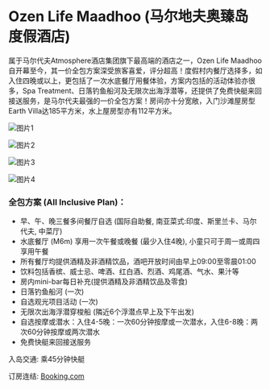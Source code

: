 # Ozen Life Maadhoo (马尔地夫奥臻岛度假酒店)

属于马尔代夫Atmosphere酒店集团旗下最高端的酒店之一，Ozen Life Maadhoo自开幕至今，其一价全包方案深受旅客喜爱，评分超高！度假村内餐厅选择多，如入住四晚或以上，更包括了一次水底餐厅用餐体验，方案内包括的活动体验亦很多，Spa Treatment、日落钓鱼船河及无限次出海浮潜等，还提供了免费快艇来回接送服务，是马尔代夫最强的一价全包方案！房间亦十分宽敞，入门沙滩屋房型Earth Villa达185平方米，水上屋房型亦有112平方米。

![图片1](https://www.daydaytravel.hk/wp-content/uploads/2019/06/ozen-life-maadhoo.jpg)

![图片2](https://www.daydaytravel.hk/wp-content/uploads/2019/06/ozen-life-maadhoo-M6m-MINUS-SIX-METERS.jpg)

![图片3](https://www.daydaytravel.hk/wp-content/uploads/2019/06/ozen-life-maadhoo-water-villa-with-pool.jpg)

![图片4](https://www.daydaytravel.hk/wp-content/uploads/2019/06/ozen-life-maadhoo-all-inclusive.jpg)

### 全包方案 (All Inclusive Plan)：

- 早、午、晚三餐多间餐厅自选 (国际自助餐, 南亚菜式:印度、斯里兰卡、马尔代夫, 中菜厅)
- 水底餐厅 (M6m) 享用一次午餐或晚餐 (最少入住4晚), 小童只可于周一或周四享用午餐
- 所有餐厅均提供酒精及非酒精饮品，酒吧开放时间由早上09:00至零晨01:00
- 饮料包括香槟、威士忌、啤酒、红白酒、烈酒、鸡尾酒、气水、果汁等
- 房内mini-bar每日补充(提供酒精及非酒精饮品及零食)
- 日落钓鱼船河 (一次)
- 自选观光项目活动 (一次)
- 无限次出海浮潜穿梭船 (隣近6个浮潜点早上及下午出发)
- 自选按摩或潜水：入住4-5晚：一次60分钟按摩或一次潜水，入住6-8晚：两次60分钟按摩或两次潜水
- 免费快艇来回接送服务

入岛交通: 乘45分钟快艇

订房连结: [Booking.com](https://www.daydaytravel.hk/out/booking-com-ozen-life-maadhoo)
